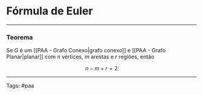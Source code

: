 
# Fórmula de Euler

---

### Teorema

Se $G$ é um [[PAA - Grafo Conexo|grafo conexo]] e [[PAA - Grafo Planar|planar]] com $n$ vértices, $m$ arestas e $r$ regiões, então

$$n- m + r = 2$$

---

Tags: #paa

